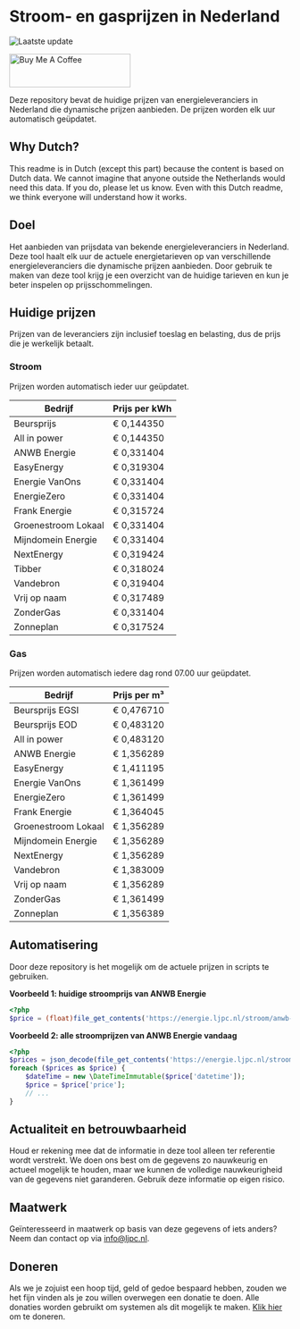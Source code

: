# Stroom- en gasprijzen in Nederland

![Laatste update](https://img.shields.io/badge/laatste%20update-2025--01--25%2019%3A00%20CET-brightgreen)

<a href="https://www.buymeacoffee.com/Lars-" target="_blank"><img src="https://cdn.buymeacoffee.com/buttons/v2/default-orange.png" alt="Buy Me A Coffee" height="60" style="height: 60px !important;width: 217px !important;" ></a>

Deze repository bevat de huidige prijzen van energieleveranciers in Nederland die dynamische prijzen aanbieden. De prijzen worden elk uur automatisch geüpdatet.

## Why Dutch?

This readme is in Dutch (except this part) because the content is based on Dutch data. We cannot imagine that anyone outside the Netherlands would need this data. If you do, please let us know. Even with this Dutch readme, we think
everyone will understand how it works.

## Doel

Het aanbieden van prijsdata van bekende energieleveranciers in Nederland. Deze tool haalt elk uur de actuele energietarieven op van verschillende energieleveranciers die dynamische prijzen aanbieden. Door gebruik te maken van deze tool
krijg je een overzicht van de huidige tarieven en kun je beter inspelen op prijsschommelingen.

## Huidige prijzen

Prijzen van de leveranciers zijn inclusief toeslag en belasting, dus de prijs die je werkelijk betaalt.

### Stroom

Prijzen worden automatisch ieder uur geüpdatet.

 Bedrijf | Prijs per kWh 
---------|---------------
Beursprijs | € 0,144350
All in power | € 0,144350
ANWB Energie | € 0,331404
EasyEnergy | € 0,319304
Energie VanOns | € 0,331404
EnergieZero | € 0,331404
Frank Energie | € 0,315724
Groenestroom Lokaal | € 0,331404
Mijndomein Energie | € 0,331404
NextEnergy | € 0,319424
Tibber | € 0,318024
Vandebron | € 0,319404
Vrij op naam | € 0,317489
ZonderGas | € 0,331404
Zonneplan | € 0,317524


### Gas

Prijzen worden automatisch iedere dag rond 07.00 uur geüpdatet.

 Bedrijf | Prijs per m³ 
---------|--------------
Beursprijs EGSI | € 0,476710
Beursprijs EOD | € 0,483120
All in power | € 0,483120
ANWB Energie | € 1,356289
EasyEnergy | € 1,411195
Energie VanOns | € 1,361499
EnergieZero | € 1,361499
Frank Energie | € 1,364045
Groenestroom Lokaal | € 1,356289
Mijndomein Energie | € 1,356289
NextEnergy | € 1,356289
Vandebron | € 1,383009
Vrij op naam | € 1,356289
ZonderGas | € 1,361499
Zonneplan | € 1,356389


## Automatisering

Door deze repository is het mogelijk om de actuele prijzen in scripts te gebruiken.

**Voorbeeld 1: huidige stroomprijs van ANWB Energie**

```php
<?php
$price = (float)file_get_contents('https://energie.ljpc.nl/stroom/anwb-energie-nu.txt');

```

**Voorbeeld 2: alle stroomprijzen van ANWB Energie vandaag**

```php
<?php
$prices = json_decode(file_get_contents('https://energie.ljpc.nl/stroom/all-in-power-vandaag.json'),true);
foreach ($prices as $price) {
    $dateTime = new \DateTimeImmutable($price['datetime']);
    $price = $price['price'];
    // ...
}
```

## Actualiteit en betrouwbaarheid

Houd er rekening mee dat de informatie in deze tool alleen ter referentie wordt verstrekt. We doen ons best om de gegevens zo nauwkeurig en actueel mogelijk te houden, maar we kunnen de volledige nauwkeurigheid van de gegevens niet
garanderen. Gebruik deze informatie op eigen risico.

## Maatwerk

Geïnteresseerd in maatwerk op basis van deze gegevens of iets anders? Neem dan contact op
via [info@ljpc.nl](mailto:info@ljpc.nl?subject=Energie%20prijzen).

## Doneren

Als we je zojuist een hoop tijd, geld of gedoe bespaard hebben, zouden we het fijn vinden als je zou willen overwegen een
donatie te doen. Alle donaties worden gebruikt om systemen als dit mogelijk te
maken. [Klik hier](https://www.buymeacoffee.com/Lars-) om te doneren.
